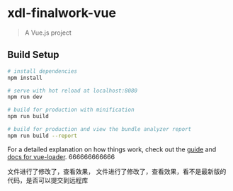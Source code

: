 # xdl-finalwork-vue

> A Vue.js project

## Build Setup

``` bash
# install dependencies
npm install

# serve with hot reload at localhost:8080
npm run dev

# build for production with minification
npm run build

# build for production and view the bundle analyzer report
npm run build --report
```

For a detailed explanation on how things work, check out the [guide](http://vuejs-templates.github.io/webpack/) and [docs for vue-loader](http://vuejs.github.io/vue-loader).
666666666666

文件进行了修改了，查看效果，
文件进行了修改了，查看效果，看不是最新版的代码，是否可以提交到远程库
